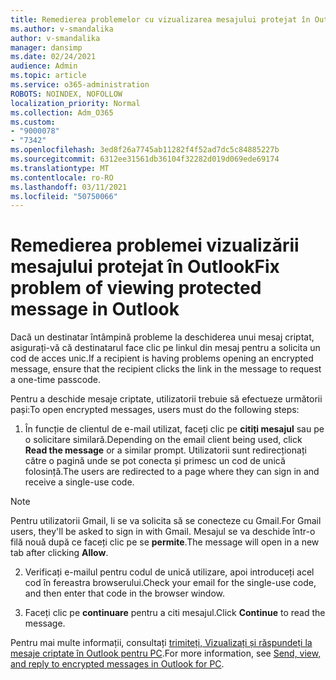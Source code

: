 ```yaml
---
title: Remedierea problemelor cu vizualizarea mesajului protejat în Outlook
ms.author: v-smandalika
author: v-smandalika
manager: dansimp
ms.date: 02/24/2021
audience: Admin
ms.topic: article
ms.service: o365-administration
ROBOTS: NOINDEX, NOFOLLOW
localization_priority: Normal
ms.collection: Adm_O365
ms.custom:
- "9000078"
- "7342"
ms.openlocfilehash: 3ed8f26a7745ab11282f4f52ad7dc5c84885227b
ms.sourcegitcommit: 6312ee31561db36104f32282d019d069ede69174
ms.translationtype: MT
ms.contentlocale: ro-RO
ms.lasthandoff: 03/11/2021
ms.locfileid: "50750066"
---
```

# <a name="fix-problem-of-viewing-protected-message-in-outlook"></a><span data-ttu-id="87a51-102">Remedierea problemei vizualizării mesajului protejat în Outlook</span><span class="sxs-lookup"><span data-stu-id="87a51-102">Fix problem of viewing protected message in Outlook</span></span>

<span data-ttu-id="87a51-103">Dacă un destinatar întâmpină probleme la deschiderea unui mesaj criptat, asigurați-vă că destinatarul face clic pe linkul din mesaj pentru a solicita un cod de acces unic.</span><span class="sxs-lookup"><span data-stu-id="87a51-103">If a recipient is having problems opening an encrypted message, ensure that the recipient clicks the link in the message to request a one-time passcode.</span></span>

<span data-ttu-id="87a51-104">Pentru a deschide mesaje criptate, utilizatorii trebuie să efectueze următorii pași:</span><span class="sxs-lookup"><span data-stu-id="87a51-104">To open encrypted messages, users must do the following steps:</span></span>

1. <span data-ttu-id="87a51-105">În funcție de clientul de e-mail utilizat, faceți clic pe **citiți mesajul** sau pe o solicitare similară.</span><span class="sxs-lookup"><span data-stu-id="87a51-105">Depending on the email client being used, click **Read the message** or a similar prompt.</span></span> <span data-ttu-id="87a51-106">Utilizatorii sunt redirecționați către o pagină unde se pot conecta și primesc un cod de unică folosință.</span><span class="sxs-lookup"><span data-stu-id="87a51-106">The users are redirected to a page where they can sign in and receive a single-use code.</span></span>

> [!NOTE]
> <span data-ttu-id="87a51-107">Pentru utilizatorii Gmail, li se va solicita să se conecteze cu Gmail.</span><span class="sxs-lookup"><span data-stu-id="87a51-107">For Gmail users, they'll be asked to sign in with Gmail.</span></span> <span data-ttu-id="87a51-108">Mesajul se va deschide într-o filă nouă după ce faceți clic pe se **permite**.</span><span class="sxs-lookup"><span data-stu-id="87a51-108">The message will open in a new tab after clicking **Allow**.</span></span>

2. <span data-ttu-id="87a51-109">Verificați e-mailul pentru codul de unică utilizare, apoi introduceți acel cod în fereastra browserului.</span><span class="sxs-lookup"><span data-stu-id="87a51-109">Check your email for the single-use code, and then enter that code in the browser window.</span></span>

3. <span data-ttu-id="87a51-110">Faceți clic pe **continuare** pentru a citi mesajul.</span><span class="sxs-lookup"><span data-stu-id="87a51-110">Click **Continue** to read the message.</span></span>

<span data-ttu-id="87a51-111">Pentru mai multe informații, consultați [trimiteți, Vizualizați și răspundeți la mesaje criptate în Outlook pentru PC](https://support.microsoft.com/topic/send-view-and-reply-to-encrypted-messages-in-outlook-for-pc-eaa43495-9bbb-4fca-922a-df90dee51980).</span><span class="sxs-lookup"><span data-stu-id="87a51-111">For more information, see [Send, view, and reply to encrypted messages in Outlook for PC](https://support.microsoft.com/topic/send-view-and-reply-to-encrypted-messages-in-outlook-for-pc-eaa43495-9bbb-4fca-922a-df90dee51980).</span></span>


